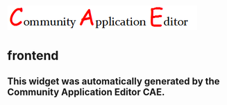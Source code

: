 ![CAE](https://github.com/CAE-Community-Application-Editor/CAE-Deployment-Temp/blob/gh-pages/frontendComponent-110/img/logo.png)  

frontend
===================


This widget was automatically generated by the Community Application Editor CAE.  
---------------
